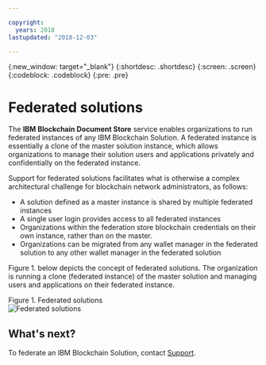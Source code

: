 ```yaml
---

copyright:
  years: 2018
lastupdated: "2018-12-03"

---
```


{:new_window: target="_blank"}
{:shortdesc: .shortdesc}
{:screen: .screen}
{:codeblock: .codeblock}
{:pre: .pre}

# Federated solutions
The **IBM Blockchain Document Store** service enables organizations to run federated
instances of any IBM Blockchain Solution. A federated instance is essentially a clone
of the master solution instance, which allows organizations to manage their solution
users and applications privately and confidentially on the federated instance.

Support for federated solutions facilitates what is otherwise a complex architectural
challenge for blockchain network administrators, as follows:

- A solution defined as a master instance is shared by multiple federated instances
- A single user login provides access to all federated instances
- Organizations within the federation store blockchain credentials on their own instance, rather than on the master.
- Organizations can be migrated from any wallet manager in the federated solution to any other wallet manager in the federated solution

Figure 1. below depicts the concept of federated solutions. The organization is
running a clone (federated instance) of the master solution and managing users and
applications on their federated instance.

Figure 1. Federated solutions  
![Federated solutions](images/federated-solutions.png "Federated solutions")

## What's next?
To federate an IBM Blockchain Solution, contact [Support](support.html).
